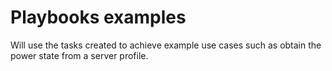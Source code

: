 # Playbooks examples

Will use the tasks created to achieve example use cases such as obtain the power state from a server profile.
